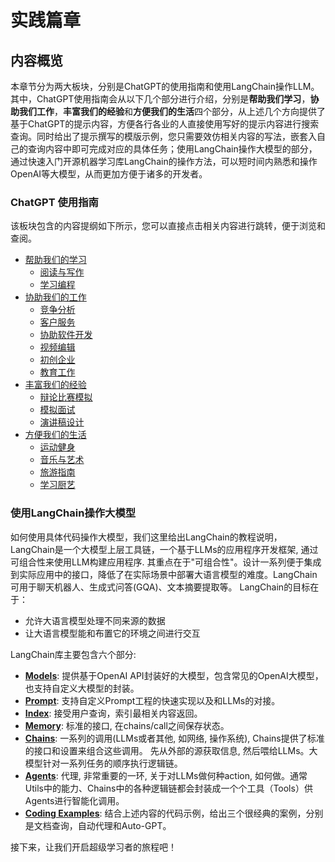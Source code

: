 # 实践篇章

## 内容概览

本章节分为两大板块，分别是ChatGPT的使用指南和使用LangChain操作LLM。其中，ChatGPT使用指南会从以下几个部分进行介绍，分别是**帮助我们学习**，**协助我们工作**，**丰富我们的经验**和**方便我们的生活**四个部分，从上述几个方向提供了基于ChatGPT的提示内容，方便各行各业的人直接使用写好的提示内容进行搜索查询。同时给出了提示撰写的模版示例，您只需要效仿相关内容的写法，嵌套入自己的查询内容中即可完成对应的具体任务；使用LangChain操作大模型的部分，通过快速入门开源机器学习库LangChain的操作方法，可以短时间内熟悉和操作OpenAI等大模型，从而更加方便于诸多的开发者。

### ChatGPT 使用指南

该板块包含的内容提纲如下所示，您可以直接点击相关内容进行跳转，便于浏览和查阅。

- [帮助我们的学习](chatgptprompt#帮助我们学习)
  - [阅读与写作](chatgptprompt#阅读与写作)
  - [学习编程](chatgptprompt#学习编程)
- [协助我们的工作](chatgptprompt#协助我们的工作)
  - [竞争分析](chatgptprompt#竞争分析)
  - [客户服务](chatgptprompt#客户服务)
  - [协助软件开发](chatgptprompt#协助软件开发)
  - [视频编辑](chatgptprompt#视频编辑)
  - [初创企业](chatgptprompt#初创企业)
  - [教育工作](chatgptprompt#教育工作)
- [丰富我们的经验](chatgptprompt#丰富我们的经验)
  - [辩论比赛模拟](chatgptprompt#辩论比赛模拟)
  - [模拟面试](chatgptprompt#模拟面试)
  - [演讲稿设计](chatgptprompt#演讲稿设计)
- [方便我们的生活](chatgptprompt#方便我们的生活)
  - [运动健身](chatgptprompt#运动健身)
  - [音乐与艺术](chatgptprompt#音乐与艺术)
  - [旅游指南](chatgptprompt#旅游指南)
  - [学习厨艺](chatgptprompt#学习厨艺)

### 使用LangChain操作大模型

如何使用具体代码操作大模型，我们这里给出LangChain的教程说明，LangChain是一个大模型上层工具链，一个基于LLMs的应用程序开发框架, 通过可组合性来使用LLM构建应用程序. 其重点在于"可组合性"。设计一系列便于集成到实际应用中的接口，降低了在实际场景中部署大语言模型的难度。LangChain可用于聊天机器人、生成式问答(GQA)、文本摘要提取等。
LangChain的目标在于：

- 允许大语言模型处理不同来源的数据
- 让大语言模型能和布置它的环境之间进行交互

LangChain库主要包含六个部分:

- [**Models**](langchainguide/guide.md#models): 提供基于OpenAI API封装好的大模型，包含常见的OpenAI大模型，也支持自定义大模型的封装。
- [**Prompt**](langchainguide/guide.md#prompt): 支持自定义Prompt工程的快速实现以及和LLMs的对接。
- [**Index**](langchainguide/guide.md#index): 接受用户查询，索引最相关内容返回。
- [**Memory**](langchainguide/guide.md#memory): 标准的接口, 在chains/call之间保存状态。
- [**Chains**](langchainguide/guide.md#chains): 一系列的调用(LLMs或者其他, 如网络, 操作系统), Chains提供了标准的接口和设置来组合这些调用。 先从外部的源获取信息, 然后喂给LLMs。大模型针对一系列任务的顺序执行逻辑链。
- [**Agents**](langchainguide/guide.md#agents): 代理, 非常重要的一环, 关于对LLMs做何种action, 如何做。通常Utils中的能力、Chains中的各种逻辑链都会封装成一个个工具（Tools）供Agents进行智能化调用。
- [**Coding Examples**](langchainguide/guide.md#coding-examples): 结合上述内容的代码示例，给出三个很经典的案例，分别是文档查询，自动代理和Auto-GPT。

接下来，让我们开启超级学习者的旅程吧！

